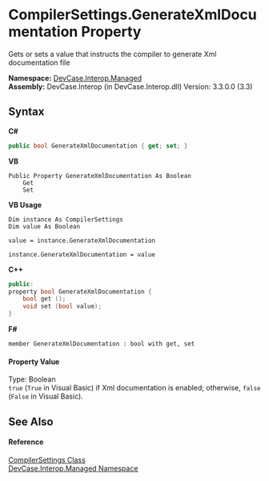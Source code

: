 # CompilerSettings.GenerateXmlDocumentation Property 
 

Gets or sets a value that instructs the compiler to generate Xml documentation file

**Namespace:**&nbsp;<a href="N_DevCase_Interop_Managed">DevCase.Interop.Managed</a><br />**Assembly:**&nbsp;DevCase.Interop (in DevCase.Interop.dll) Version: 3.3.0.0 (3.3)

## Syntax

**C#**<br />
``` C#
public bool GenerateXmlDocumentation { get; set; }
```

**VB**<br />
``` VB
Public Property GenerateXmlDocumentation As Boolean
	Get
	Set
```

**VB Usage**<br />
``` VB Usage
Dim instance As CompilerSettings
Dim value As Boolean

value = instance.GenerateXmlDocumentation

instance.GenerateXmlDocumentation = value
```

**C++**<br />
``` C++
public:
property bool GenerateXmlDocumentation {
	bool get ();
	void set (bool value);
}
```

**F#**<br />
``` F#
member GenerateXmlDocumentation : bool with get, set

```


#### Property Value
Type: Boolean<br />`true` (`True` in Visual Basic) if Xml documentation is enabled; otherwise, `false` (`False` in Visual Basic).

## See Also


#### Reference
<a href="T_DevCase_Interop_Managed_CompilerSettings">CompilerSettings Class</a><br /><a href="N_DevCase_Interop_Managed">DevCase.Interop.Managed Namespace</a><br />